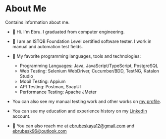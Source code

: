 # About Me 
Contains information about me.

- 🌺 Hi. I'm Ebru. I graduated from computer engineering. 
- 👀 I am an ISTQB Foundation Level certified software tester. I work in manual and automation test fields.
- 💞️ My favorite programming languages, tools and technologies:
   - Programming Languages: Java, JavaScript/TypeScript, PostgreSQL
   - Web Testing: Selenium WebDriver, Cucumber/BDD, TestNG, Katalon Studio
   - Mobil Testing: Appium
   - API Testing: Postman, SoapUI
   - Performance Testing: Apache JMeter
- You can also see my manual testing work and other works on [my profile](https://github.com/ebrubeskaya).
- You can see my education and experience history on my [LinkedIn](https://www.linkedin.com/in/ebru-be%C5%9Fkaya-18421b251/) account.

- 💌 You can also reach me at ebrubeskaya12@gmail.com and ebrubesk96@outlook.com
